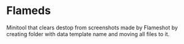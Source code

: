 # Flameds
Minitool that clears destop from screenshots made by Flameshot by creating folder with data template name and moving all files to it.
